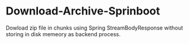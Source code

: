 # Download-Archive-Sprinboot
Dowload zip file in chunks using Spring StreamBodyResponse without storing in disk memeory as backend process.
